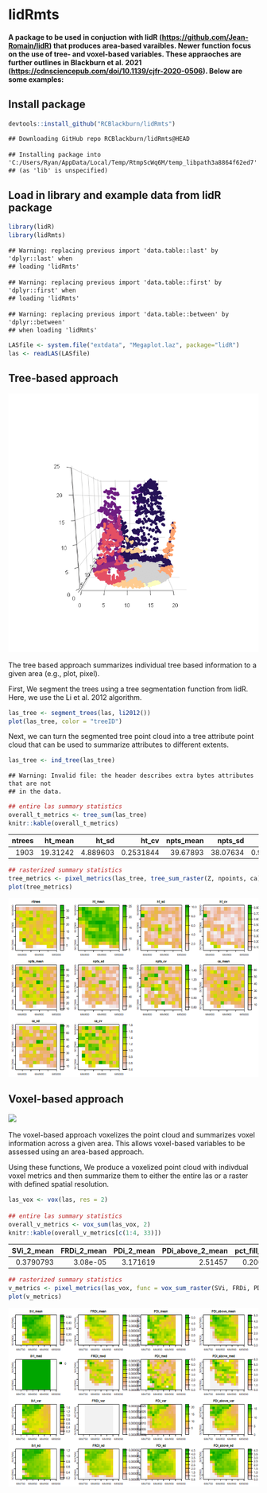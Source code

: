 lidRmts
================

#### A package to be used in conjuction with lidR (<https://github.com/Jean-Romain/lidR>) that produces area-based varaibles. Newer function focus on the use of tree- and voxel-based variables. These appraoches are further outlines in Blackburn et al. 2021 (<https://cdnsciencepub.com/doi/10.1139/cjfr-2020-0506>). Below are some examples:

## Install package

``` r
devtools::install_github("RCBlackburn/lidRmts")
```

    ## Downloading GitHub repo RCBlackburn/lidRmts@HEAD

    ## Installing package into 'C:/Users/Ryan/AppData/Local/Temp/RtmpScWq6M/temp_libpath3a8864f62ed7'
    ## (as 'lib' is unspecified)

## Load in library and example data from lidR package

``` r
library(lidR)
library(lidRmts)
```

    ## Warning: replacing previous import 'data.table::last' by 'dplyr::last' when
    ## loading 'lidRmts'

    ## Warning: replacing previous import 'data.table::first' by 'dplyr::first' when
    ## loading 'lidRmts'

    ## Warning: replacing previous import 'data.table::between' by 'dplyr::between'
    ## when loading 'lidRmts'

``` r
LASfile <- system.file("extdata", "Megaplot.laz", package="lidR")
las <- readLAS(LASfile)
```

## Tree-based approach

![](viz/tree.gif)

The tree based approach summarizes individual tree based information to
a given area (e.g., plot, pixel).

First, We segment the trees using a tree segmentation function from
lidR. Here, we use the Li et al. 2012 algorithm.

``` r
las_tree <- segment_trees(las, li2012())
plot(las_tree, color = "treeID")
```

Next, we can turn the segmented tree point cloud into a tree attribute
point cloud that can be used to summarize attributes to different
extents.

``` r
las_tree <- ind_tree(las_tree)
```

    ## Warning: Invalid file: the header describes extra bytes attributes that are not
    ## in the data.

``` r
## entire las summary statistics 
overall_t_metrics <- tree_sum(las_tree)
knitr::kable(overall_t_metrics)
```

| ntrees |  ht_mean |    ht_sd |     ht_cv | npts_mean |  npts_sd |   npts_cv |  ca_mean |    ca_sd |   ca_cv |
|-------:|---------:|---------:|----------:|----------:|---------:|----------:|---------:|---------:|--------:|
|   1903 | 19.31242 | 4.889603 | 0.2531844 |  39.67893 | 38.07634 | 0.9596112 | 23.25238 | 28.20956 | 1.21319 |

``` r
## rasterized summary statistics 
tree_metrics <- pixel_metrics(las_tree, tree_sum_raster(Z, npoints, ca), res = 20)
plot(tree_metrics)
```

![](README_files/figure-gfm/unnamed-chunk-4-1.png)<!-- -->

## Voxel-based approach

![](viz/voxel.gif)

The voxel-based approach voxelizes the point cloud and summarizes voxel
information across a given area. This allows voxel-based variables to be
assessed using an area-based approach.

Using these functions, We produce a voxelized point cloud with indivdual
voxel metrics and then summarize them to either the entire las or a
raster with defined spatial resolution.

``` r
las_vox <- vox(las, res = 2)

## entire las summary statistics 
overall_v_metrics <- vox_sum(las_vox, 2)
knitr::kable(overall_v_metrics[c(1:4, 33)])
```

| SVi_2\_mean | FRDi_2\_mean | PDi_2\_mean | PDi_above_2\_mean | pct_fill_vox_2 |
|------------:|-------------:|------------:|------------------:|---------------:|
|   0.3790793 |     3.08e-05 |    3.171619 |           2.51457 |      0.2001375 |

``` r
## rasterized summary statistics  
v_metrics <- pixel_metrics(las_vox, func = vox_sum_raster(SVi, FRDi, PDi, PDi_above), res = 20)
plot(v_metrics)
```

![](README_files/figure-gfm/unnamed-chunk-5-1.png)<!-- -->
